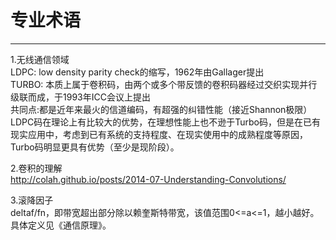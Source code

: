 # 专业术语
------
1.无线通信领域 <br>
LDPC:    low density parity check的缩写，1962年由Gallager提出 <br>
TURBO: 本质上属于卷积码，由两个或多个带反馈的卷积码器经过交织实现并行级联而成，于1993年ICC会议上提出 <br>
共同点:都是近年来最火的信道编码，有超强的纠错性能（接近Shannon极限）<br>
LDPC码在理论上有比较大的优势，在理想性能上也不逊于Turbo码，但是在已有现实应用中，考虑到已有系统的支持程度、在现实使用中的成熟程度等原因，Turbo码明显更具有优势（至少是现阶段）。<br>

2.卷积的理解 <br>
http://colah.github.io/posts/2014-07-Understanding-Convolutions/ <br>

3.滚降因子 <br>
deltaf/fn，即带宽超出部分除以赖奎斯特带宽，该值范围0<=a<=1，越小越好。 <br>
具体定义见《通信原理》。 <br>